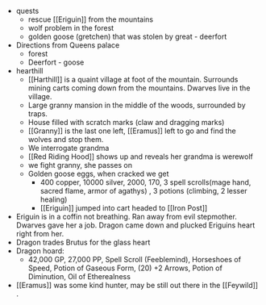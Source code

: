 - quests
    - rescue [[Eriguin]] from the mountains
    - wolf problem in the forest
    - golden goose (gretchen) that was stolen by great - deerfort
- Directions from Queens palace
    - forest
    - Deerfort - goose
- hearthill
    - [[Harthill]]   is a quaint village at foot of the mountain. Surrounds mining carts coming down from the mountains. Dwarves live in the village.
    - Large granny mansion in the middle of the woods, surrounded by traps.
    - House filled with scratch marks (claw and dragging marks)
    - [[Granny]] is the last one left, [[Eramus]] left to go and find the wolves and stop them.
    - We interrogate grandma
    - [[Red Riding Hood]]  shows up and reveals her grandma is werewolf
    - we fight granny, she passes on
    - Golden goose eggs, when cracked we get
        - 400 copper, 10000 silver, 2000, 170, 3 spell scrolls(mage hand, sacred flame, armor of agathys) , 3 potions (climbing, 2 lesser healing)
        - [[Eriguin]]  jumped into cart headed to [[Iron Post]] 
- Eriguin is in a coffin not breathing. Ran away from evil stepmother. Dwarves gave her a job. Dragon came down and plucked Eriguins heart right from her.
- Dragon trades Brutus for the glass heart
- Dragon hoard:
    - 42,000 GP, 27,000 PP, Spell Scroll (Feeblemind), Horseshoes of Speed, Potion of Gaseous Form, (20) +2 Arrows, Potion of Diminution,  Oil of Etherealness
- [[Eramus]] was some kind hunter, may be still out there in the [[Feywild]]  .

